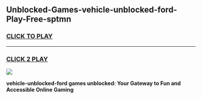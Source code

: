 
## Unblocked-Games-vehicle-unblocked-ford-Play-Free-sptmn
<h3>
<a href="https://premium76.site?title=vehicle-unblocked-ford&ref=18A1">CLICK TO PLAY</a></h3>
<hr>

<h3>
<a href="https://premium76.site?title=vehicle-unblocked-ford&ref=18A1">CLICK 2 PLAY</a>
  
</h3>

<a href="https://premium76.site?title=vehicle-unblocked-ford&ref=18A1"><img src="https://clearcache.store/games.png"></a>


**vehicle-unblocked-ford games unblocked: Your Gateway to Fun and Accessible Online Gaming**
